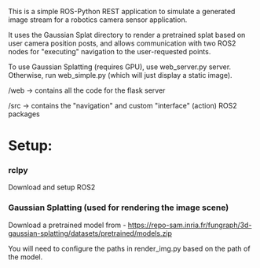 This is a simple ROS-Python REST application to simulate a generated image stream for a robotics camera sensor application.

It uses the Gaussian Splat directory to render a pretrained splat based on user camera position posts, and allows communication with two ROS2 nodes for "executing" navigation to the user-requested points.

To use Gaussian Splatting (requires GPU), use web_server.py server. Otherwise, run web_simple.py (which will just display a static image).

/web -> contains all the code for the flask server

/src -> contains the "navigation" and custom "interface" (action) ROS2 packages

# Setup:
### rclpy
Download and setup ROS2

### Gaussian Splatting (used for rendering the image scene)

Download a pretrained model from - https://repo-sam.inria.fr/fungraph/3d-gaussian-splatting/datasets/pretrained/models.zip

You will need to configure the paths in render_img.py based on the path of the model.
